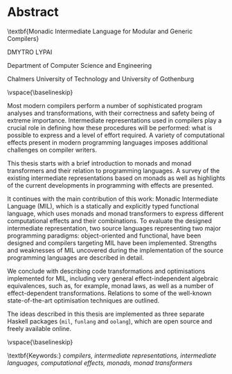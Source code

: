 # Abstract

\textbf{Monadic Intermediate Language for Modular and Generic Compilers}

DMYTRO LYPAI

Department of Computer Science and Engineering

Chalmers University of Technology and University of Gothenburg

\vspace{\baselineskip}

Most modern compilers perform a number of sophisticated program analyses and
transformations, with their correctness and safety being of extreme importance.
Intermediate representations used in compilers play a crucial role in defining
how these procedures will be performed: what is possible to express and a level
of effort required. A variety of computational effects present in modern
programming languages imposes additional challenges on compiler writers.

This thesis starts with a brief introduction to monads and monad transformers
and their relation to programming languages. A survey of the existing
intermediate representations based on monads as well as highlights of the
current developments in programming with effects are presented.

It continues with the main contribution of this work: Monadic Intermediate
Language (MIL), which is a statically and explicitly typed functional language,
which uses monads and monad transformers to express different computational
effects and their combinations. To evaluate the designed intermediate
representation, two source languages representing two major programming
paradigms: object-oriented and functional, have been designed and compilers
targeting MIL have been implemented. Strengths and weaknesses of MIL uncovered
during the implementation of the source programming languages are described in
detail.

We conclude with describing code transformations and optimisations implemented
for MIL, including very general effect-independent algebraic equivalences, such
as, for example, monad laws, as well as a number of effect-dependent
transformations. Relations to some of the well-known state-of-the-art
optimisation techniques are outlined.

The ideas described in this thesis are implemented as three separate Haskell
packages (`mil`, `funlang` and `oolang`), which are open source and freely
available online.

\vspace{\baselineskip}

\textbf{Keywords:} *compilers, intermediate representations, intermediate
languages, computational effects, monads, monad transformers*

